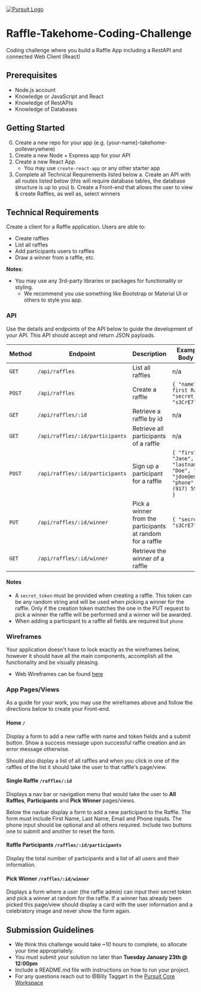 [![Pursuit Logo](https://avatars1.githubusercontent.com/u/5825944?s=200&v=4)](https://pursuit.org)

# Raffle-Takehome-Coding-Challenge

Coding challenge where you build a Raffle App including a RestAPI and connected Web Client (React)

## Prerequisites

- Node.js account
- Knowledge or JavaScript and React
- Knowledge of RestAPIs
- Knowledge of Databases

## Getting Started

0. Create a new repo for your app (e.g. {your-name}-takehome-polleverywhere)
1. Create a new Node + Express app for your API
2. Create a new React App.
   - You may use `create-react-app` or any other starter app
3. Complete all Technical Requirements listed below
   a. Create an API with all routes listed below (this will require database tables, the database structure is up to you)
   b. Create a Front-end that allows the user to view & create Raffles, as well as, select winners 

## Technical Requirements

Create a client for a Raffle application. Users are able to:

- Create raffles
- List all raffles
- Add participants users to raffles
- Draw a winner from a raffle, etc.

**Notes**:

- You may use any 3rd-party libraries or packages for functionality or styling.
  - We recommend you use something like Bootstrap or Material UI or others to style you app.

### API

Use the details and endpoints of the API below to guide the development of your API. This API should accept and return JSON payloads.

| Method | Endpoint                        | Description                                                | Example JSON Body Payload                                                                              |
| ------ | ------------------------------- | ---------------------------------------------------------- | ------------------------------------------------------------------------------------------------------ |
| `GET`  | `/api/raffles`                  | List all raffles                                           | n/a                                                                                                    |
| `POST` | `/api/raffles`                  | Create a raffle                                            | `{ "name": "My first Raffle", "secret_token": "s3CrE7" }`                                              |
| `GET`  | `/api/raffles/:id`              | Retrieve a raffle by id                                    | n/a                                                                                                    |
| `GET`  | `/api/raffles/:id/participants` | Retrieve all participants of a raffle                      | n/a                                                                                                    |
| `POST` | `/api/raffles/:id/participants` | Sign up a participant for a raffle                         | `{ "firstname": "Jane", "lastname": "Doe", "email": "jdoe@email.com", "phone": "+1 (917) 555-1234", }` |
| `PUT`  | `/api/raffles/:id/winner`       | Pick a winner from the participants at random for a raffle | `{ "secret_token": "s3CrE7" }`                                                                         |
| `GET`  | `/api/raffles/:id/winner`       | Retrieve the winner of a raffle                            |                                                                                                        |

#### Notes

- A `secret_token` must be provided when creating a raffle. This token can be any random string and will be used when picking a winner for the raffle. Only if the creation token matches the one in the PUT request to pick a winner the raffle will be performed and a winner will be awarded.
- When adding a participant to a raffle all fields are required but `phone`

### Wireframes

Your application doesn't have to look exactly as the wireframes below, however it should have all the main components, accomplish all the functionality and be visually pleasing.

- Web Wireframes can be found [here](./Web-Raffle-App-Wireframes.pdf)

### App Pages/Views

As a guide for your work, you may use the wireframes above and follow the directions below to create your Front-end.

#### Home `/`

Display a form to add a new raffle with name and token fields and a submit button. Show a success message upon successful raffle creation and an error message otherwise.

Should also display a list of all raffles and when you click in one of the raffles of the list it should take the user to that raffle's page/view.

#### Single Raffle `/raffles/:id`

Displays a nav bar or navigation menu that would take the user to **All Raffles**, **Participants** and **Pick Winner** pages/views.

Below the navbar display a form to add a new participant to the Raffle. The form must include First Name, Last Name, Email and Phone inputs. The phone input should be optional and all others required. Include two buttons one to submit and another to reset the form.

#### Raffle Participants `/raffles/:id/participants`

Display the total number of participants and a list of all users and their information.

#### Pick Winner `/raffles/:id/winner`

Displays a form where a user (the raffle admin) can input their secret token and pick a winner at random for the raffle. If a winner has already been picked this page/view should display a card with the user information and a celebratory image and never show the form again.

## Submission Guidelines

- We think this challenge would take ~10 hours to complete, so allocate your time appropriately.
- You must submit your solution no later than **Tuesday January 23th @ 12:00pm**
- Include a README.md file with instructions on how to run your project.
- For any questions reach out to @Billy Taggart in the [Pursuit Core Workspace](https://pursuit-core.slack.com/)
